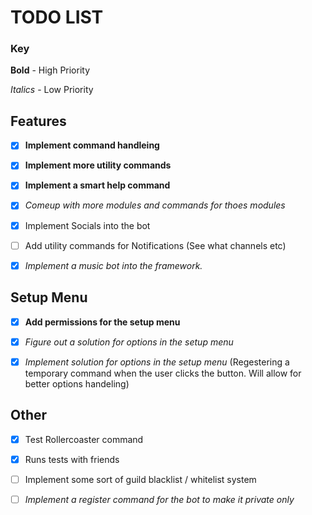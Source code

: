 # TODO LIST

### Key

**Bold** - High Priority

_Italics_ - Low Priority

## Features

- [x] **Implement command handleing**

- [x] **Implement more utility commands**

- [x] **Implement a smart help command**

- [x] _Comeup with more modules and commands for thoes modules_

- [x] Implement Socials into the bot

- [ ] Add utility commands for Notifications (See what channels etc)

- [x] _Implement a music bot into the framework._

## Setup Menu

- [x] **Add permissions for the setup menu**

- [x] _Figure out a solution for options in the setup menu_

- [x] _Implement solution for options in the setup menu_ (Regestering a temporary command when the user clicks the button. Will allow for better options handeling)

## Other

- [x] Test Rollercoaster command

- [x] Runs tests with friends

- [ ] Implement some sort of guild blacklist / whitelist system

- [ ] _Implement a register command for the bot to make it private only_
